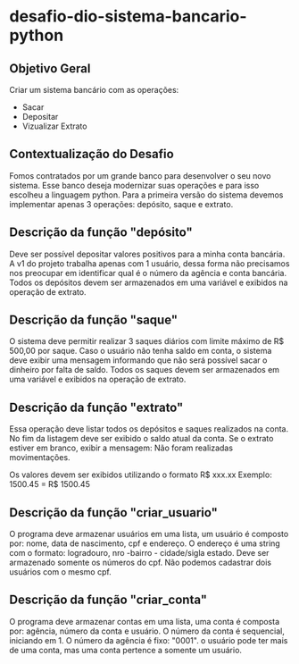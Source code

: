 # desafio-dio-sistema-bancario-python

## Objetivo Geral 
Criar um sistema bancário com as operações:
*  Sacar
*  Depositar
*  Vizualizar Extrato

## Contextualização do Desafio
Fomos contratados por um grande banco para desenvolver o seu novo sistema. Esse banco deseja modernizar
suas operações e para isso escolheu a linguagem python. Para a primeira versão do sistema devemos implementar
apenas 3 operações: depósito, saque e extrato.

## Descrição da função "depósito"
Deve ser possível depositar valores positivos para a minha conta bancária. A v1 do projeto trabalha apenas com 1 usuário, dessa forma não precisamos nos preocupar em identificar qual é o número da agência e conta bancária. Todos os depósitos devem ser armazenados em uma variável e exibidos na operação de extrato.

## Descrição da função "saque"
O sistema deve permitir realizar 3 saques diários com limite máximo de R$ 500,00 por saque. Caso o usuário não tenha saldo em conta, o sistema deve exibir uma mensagem informando que não será possível sacar o dinheiro por falta de saldo. Todos os saques devem ser armazenados em uma variável e exibidos na operação de extrato.

## Descrição da função "extrato"
Essa operação deve listar todos os depósitos e saques realizados na conta. No fim da listagem deve ser exibido o saldo atual da conta. Se o extrato estiver em branco, exibir a mensagem: Não foram realizadas movimentações.

Os valores devem ser exibidos utilizando o formato R$ xxx.xx
Exemplo:
1500.45 = R$ 1500.45

## Descrição da função "criar_usuario"
O programa deve armazenar usuários em uma lista, um usuário é composto por: nome, data de nascimento, cpf e endereço. O endereço é uma string com o formato: logradouro, nro -bairro - cidade/sigla estado.
Deve ser armazenado somente os números do cpf. Não podemos cadastrar dois usuários com o mesmo cpf.

## Descrição da função "criar_conta"
O programa deve armazenar contas em uma lista, uma conta é composta por: agência, número da conta e usuário. O número da conta é sequencial, iniciando em 1. O número da agência é fixo: "0001". o usuário pode
ter mais de uma conta, mas uma conta pertence a somente um usuário.

